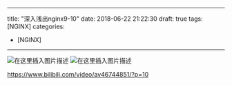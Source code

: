 
---
title: "深入浅出nginx9-10"
date: 2018-06-22 21:22:30
draft: true
tags: [NGINX]
categories:
- [NGINX]
---

![在这里插入图片描述](https://img-blog.csdnimg.cn/20190702002835367.png?x-oss-process=image/watermark,type_ZmFuZ3poZW5naGVpdGk,shadow_10,text_aHR0cHM6Ly9ibG9nLmNzZG4ubmV0L3dmazI5NzUwMTk2NzE=,size_16,color_FFFFFF,t_70)
![在这里插入图片描述](https://img-blog.csdnimg.cn/20190702002932802.png?x-oss-process=image/watermark,type_ZmFuZ3poZW5naGVpdGk,shadow_10,text_aHR0cHM6Ly9ibG9nLmNzZG4ubmV0L3dmazI5NzUwMTk2NzE=,size_16,color_FFFFFF,t_70)

https://www.bilibili.com/video/av46744851/?p=10